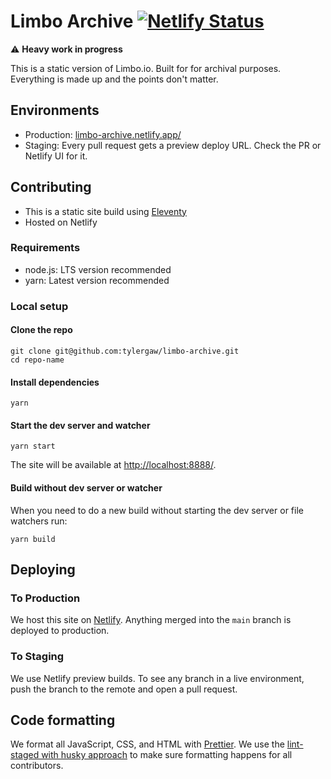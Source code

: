 # Limbo Archive [![Netlify Status](https://api.netlify.com/api/v1/badges/a9617eec-8073-4516-879f-ca6c2dbe3e32/deploy-status)](https://app.netlify.com/sites/limbo-archive/deploys)

⚠️ **Heavy work in progress**

This is a static version of Limbo.io. Built for for archival purposes. Everything
is made up and the points don't matter.

## Environments

- Production: [limbo-archive.netlify.app/](https://limbo-archive.netlify.app/)
- Staging: Every pull request gets a preview deploy URL. Check the PR or Netlify UI for it.

## Contributing

- This is a static site build using [Eleventy](https://www.11ty.dev/docs)
- Hosted on Netlify

### Requirements

- node.js: LTS version recommended
- yarn: Latest version recommended

### Local setup

#### Clone the repo

```
git clone git@github.com:tylergaw/limbo-archive.git
cd repo-name
```

#### Install dependencies

```
yarn
```

#### Start the dev server and watcher

```
yarn start
```

The site will be available at [http://localhost:8888/](http://localhost:8888/).

#### Build without dev server or watcher

When you need to do a new build without starting the dev server or file watchers run:

```
yarn build
```

## Deploying

### To Production

We host this site on [Netlify](https://www.netlify.com/). Anything merged into the `main` branch is deployed to production.

### To Staging

We use Netlify preview builds. To see any branch in a live environment, push the branch to the remote and open a pull request.

## Code formatting

We format all JavaScript, CSS, and HTML with [Prettier](https://prettier.io). We use the [lint-staged with husky approach](https://prettier.io/docs/en/precommit.html#option-1-lint-stagedhttpsgithubcomokonetlint-staged) to make sure formatting happens for all contributors.
